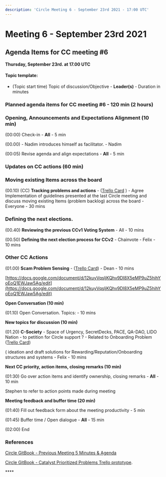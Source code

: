```yaml
---
description: 'Circle Meeting 6 - September 23rd 2021 - 17:00 UTC'
---
```


# Meeting 6 - September 23rd 2021

## **Agenda Items for CC meeting \#6**

**Thursday, September 23rd. at 17.00 UTC**

#### Topic template:

* \(Topic start time\) Topic of discussion/Objective - **Leader\(s\)** - Duration in minutes

### **Planned agenda items for CC meeting \#6 - 120 min** \(2 hours\)

### **Opening, Announcements and Expectations Alignment \(10 min\)**

\(00:00\) Check-in - **All** - 5 min

\(00.00\) - Nadim introduces himself as facilitator. - Nadim

\(00:05\) Revise agenda and align expectations - **All** - 5 min

### **Updates on CC actions \(60 min\)**

### **Moving existing Items across the board**

\(00.10\) \(CC\) **Tracking problems and actions** - \([Trello Card](https://trello.com/c/reroCIGE) \) - Agree Implementation of guidelines presented at the last Circle meeting and discuss moving existing Items \(problem backlog\) across the board - Everyone - 30 mins

### **Defining the next elections.**

\(00.40\) **Reviewing the previous CCv1 Voting System** - All - 10 mins

\(00.50\) **Defining the next election process for CCv2** - Chainvote - Felix - 10 mins

### **Other CC Actions**

\(01.00\) **Scam Problem Sensing** - \([Trello Card](https://trello.com/c/c2twH1Ng)\) - Dean - 10 mins

[https://docs.google.com/document/d/12kuyVqsljKQhv9DI8X5eMP9uZ5hihYoEoQ1EWJaw5Ag/edit](https://docs.google.com/document/d/12kuyVqsljKQhv9DI8X5eMP9uZ5hihYoEoQ1EWJaw5Ag/edit)

**Open Conversation \(10 min\)**

\(01.10\) Open Conversation. Topics: - 10 mins

**New topics for discussion \(10 min\)**

\(01.20\) **C-Society** - Space of Urgency, SecretDecks, PACE, QA-DAO, LIDO Nation - to petition for Circle support ? - Related to Onboarding Problem \([Trello Card](https://trello.com/c/a1H1t8fn)\)

\( ideation and draft solutions for Rewarding/Reputation/Onboarding structures and systems - Felix - 10 mins

**Next CC priority, action items, closing remarks \(10 min\)**

\(01:30\) Go over action items and identify ownership, closing remarks - **All** - 10 min

Stephen to refer to action points made during meeting

**Meeting feedback and buffer time \(20 min\)**

\(01:40\) Fill out feedback form about the meeting productivity - 5 min

\(01:45\) Buffer time / Open dialogue - **All** - 15 min

\(02:00\) End

### **References**

[Circle GitBook - Previous Meeting 5 Minutes & Agenda](https://catalyst-swarm.gitbook.io/catalyst-circle/meetings/meeting-5-september-9th-2021)

[Circle GitBook - Catalyst Prioritized Problems Trello prototype](https://catalyst-swarm.gitbook.io/catalyst-circle/activities/catalyst-prioritized-problems-trello).

\*\*\*\*

